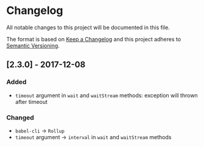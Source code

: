 # Changelog

All notable changes to this project will be documented in this file.

The format is based on [Keep a Changelog](http://keepachangelog.com/en/1.0.0/)
and this project adheres to [Semantic Versioning](http://semver.org/spec/v2.0.0.html).

## [2.3.0] - 2017-12-08
### Added
- `timeout` argument in `wait` and `waitStream` methods: exception will thrown after timeout

### Changed
- `babel-cli` -> `Rollup`
- `timeout` argument -> `interval` in `wait` and `waitStream` methods
